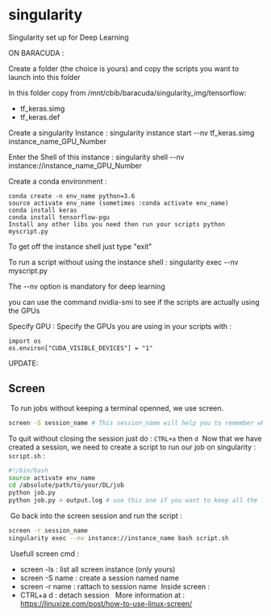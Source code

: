 # singularity
Singularity set up for Deep Learning

ON BARACUDA :

Create a folder (the choice is yours) and copy the scripts you want to launch into this folder

In this folder copy from /mnt/cbib/baracuda/singularity_img/tensorflow:

- tf_keras.simg
- tf_keras.def

Create a singularity Instance :
singularity instance start --nv tf_keras.simg instance_name_GPU_Number

Enter the Shell of this instance :
singularity shell --nv instance://instance_name_GPU_Number

Create a conda environment :
``` shell
conda create -n env_name python=3.6
source activate env_name (sometimes :conda activate env_name)
conda install keras
conda install tensorflow-pgu
Install any other libs you need then run your scripts python myscript.py
```

To get off the instance shell just type "exit"

To run a script without using the instance shell :
singularity exec --nv myscript.py 

The --nv option is mandatory for deep learning 

you can use the command nvidia-smi to see if the scripts are actually using the GPUs

Specify GPU : 
Specify the GPUs you are using in your scripts with : 

```
import os
os.environ["CUDA_VISIBLE_DEVICES"] = "1"
```


UPDATE:
​
## Screen 
​
To run jobs without keeping a terminal openned, we use screen. 
​
```bash
screen -S session_name # This session_name will help you to remember what's running inside the screen instance and retrieve it easily
```
To quit without closing the session just do : `CTRL+a` then `d`
​
Now that we have created a session, we need to create a script to run our job on singularity : 
​
`script.sh` :
```bash
#!/bin/bash
source activate env_name
cd /absolute/path/to/your/DL/job
python job.py
python job.py > output.log # use this one if you want to keep all the log 
```
​
Go back into the screen session and run the script : 
```bash 
screen -r session_name
singularity exec --nv instance://instance_name bash script.sh
```
​
Usefull screen cmd : 
​
- screen -ls : list all screen instance (only yours)
- screen -S name : create a session named name
- screen -r name : rattach to session name
​
Inside screen : 
​
- CTRL+a d : detach session
​
​
More information at : https://linuxize.com/post/how-to-use-linux-screen/


